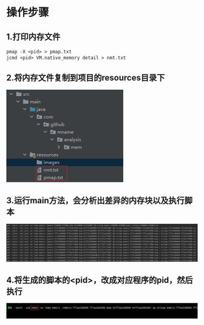 # 操作步骤
## 1.打印内存文件
```shell
pmap -X <pid> > pmap.txt
jcmd <pid> VM.native_memory detail > nmt.txt
```

## 2.将内存文件复制到项目的resources目录下
![](images/resource.png)

## 3.运行main方法，会分析出差异的内存块以及执行脚本
![](images/shell.png)

## 4.将生成的脚本的\<pid\>，改成对应程序的pid，然后执行
![](images/run.png)
                                                                                                                                                                                                                                                                                                                                                                                                                                                                                  